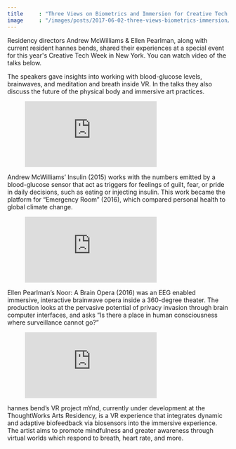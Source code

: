 ```yaml
---
title     : "Three Views on Biometrics and Immersion for Creative Tech Week"
image     : "/images/posts/2017-06-02-three-views-biometrics-immersion/andy.jpg"
---
```


Residency directors Andrew McWilliams & Ellen Pearlman, along with current resident hannes bends, shared their experiences at a special event for this year's Creative Tech Week in New York. You can watch video of the talks below.

The speakers gave insights into working with blood-glucose levels, brainwaves, and meditation and breath inside VR. In the talks they also discuss the future of the physical body and immersive art practices.

<!--excerpt-ends-->

<figure class="video">
	<iframe src="https://www.youtube.com/embed/YOmvAV6eV2w" frameborder="0" allowfullscreen></iframe>
</figure>

Andrew McWilliams’ Insulin (2015) works with the numbers emitted by a blood-glucose sensor that act as triggers for feelings of guilt, fear, or pride in daily decisions, such as eating or injecting insulin. This work became the platform for “Emergency Room” (2016), which compared personal health to global climate change.

<figure class="video">
	<iframe src="https://youtube.com/embed/QdOnnytWvlY" frameborder="0" allowfullscreen></iframe>
</figure>

Ellen Pearlman’s Noor: A Brain Opera (2016) was an EEG enabled immersive, interactive brainwave opera inside a 360-degree theater. The production looks at the pervasive potential of privacy invasion through brain computer interfaces, and asks “Is there a place in human consciousness where surveillance cannot go?”

<figure class="video">
	<iframe src="https://youtube.com/embed/b8IjNTji7w4" frameborder="0" allowfullscreen></iframe>
</figure>

hannes bend’s VR project mYnd, currently under development at the ThoughtWorks Arts Residency, is a VR experience that integrates dynamic and adaptive biofeedback via biosensors into the immersive experience. The artist aims to promote mindfulness and greater awareness through virtual worlds which respond to breath, heart rate, and more.